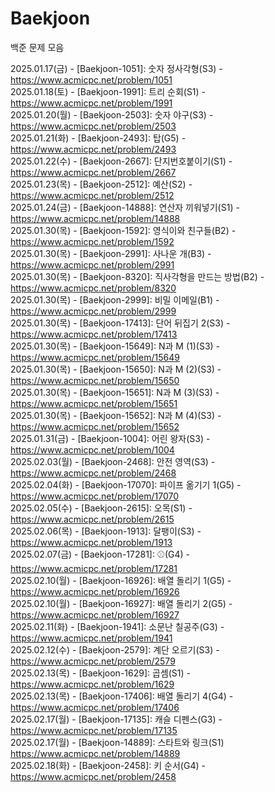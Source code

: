 # Baekjoon
백준 문제 모음

2025.01.17(금) - [Baekjoon-1051]: 숫자 정사각형(S3) - https://www.acmicpc.net/problem/1051  
2025.01.18(토) - [Baekjoon-1991]: 트리 순회(S1) - https://www.acmicpc.net/problem/1991  
2025.01.20(월) - [Baekjoon-2503]: 숫자 야구(S3) - https://www.acmicpc.net/problem/2503  
2025.01.21(화) - [Baekjoon-2493]: 탑(G5) - https://www.acmicpc.net/problem/2493  
2025.01.22(수) - [Baekjoon-2667]: 단지번호붙이기(S1) - https://www.acmicpc.net/problem/2667  
2025.01.23(목) - [Baekjoon-2512]: 예산(S2) - https://www.acmicpc.net/problem/2512  
2025.01.24(금) - [Baekjoon-14888]: 연산자 끼워넣기(S1) - https://www.acmicpc.net/problem/14888  
2025.01.30(목) - [Baekjoon-1592]: 영식이와 친구들(B2) - https://www.acmicpc.net/problem/1592  
2025.01.30(목) - [Baekjoon-2991]: 사나운 개(B3) - https://www.acmicpc.net/problem/2991  
2025.01.30(목) - [Baekjoon-8320]: 직사각형을 만드는 방법(B2) - https://www.acmicpc.net/problem/8320  
2025.01.30(목) - [Baekjoon-2999]: 비밀 이메일(B1) - https://www.acmicpc.net/problem/2999  
2025.01.30(목) - [Baekjoon-17413]: 단어 뒤집기 2(S3) - https://www.acmicpc.net/problem/17413  
2025.01.30(목) - [Baekjoon-15649]: N과 M (1)(S3) - https://www.acmicpc.net/problem/15649  
2025.01.30(목) - [Baekjoon-15650]: N과 M (2)(S3) - https://www.acmicpc.net/problem/15650  
2025.01.30(목) - [Baekjoon-15651]: N과 M (3)(S3) - https://www.acmicpc.net/problem/15651  
2025.01.30(목) - [Baekjoon-15652]: N과 M (4)(S3) - https://www.acmicpc.net/problem/15652  
2025.01.31(금) - [Baekjoon-1004]: 어린 왕자(S3) - https://www.acmicpc.net/problem/1004  
2025.02.03(월) - [Baekjoon-2468]: 안전 영역(S3) - https://www.acmicpc.net/problem/2468  
2025.02.04(화) - [Baekjoon-17070]: 파이프 옮기기 1(G5) - https://www.acmicpc.net/problem/17070  
2025.02.05(수) - [Baekjoon-2615]: 오목(S1) - https://www.acmicpc.net/problem/2615  
2025.02.06(목) - [Baekjoon-1913]: 달팽이(S3) - https://www.acmicpc.net/problem/1913  
2025.02.07(금) - [Baekjoon-17281]: ⚾(G4) - https://www.acmicpc.net/problem/17281  
2025.02.10(월) - [Baekjoon-16926]: 배열 돌리기 1(G5) - https://www.acmicpc.net/problem/16926  
2025.02.10(월) - [Baekjoon-16927]: 배열 돌리기 2(G5) - https://www.acmicpc.net/problem/16927  
2025.02.11(화) - [Baekjoon-1941]: 소문난 칠공주(G3) - https://www.acmicpc.net/problem/1941  
2025.02.12(수) - [Baekjoon-2579]: 계단 오르기(S3) - https://www.acmicpc.net/problem/2579  
2025.02.13(목) - [Baekjoon-1629]: 곱셈(S1) - https://www.acmicpc.net/problem/1629  
2025.02.13(목) - [Baekjoon-17406]: 배열 돌리기 4(G4) - https://www.acmicpc.net/problem/17406  
2025.02.17(월) - [Baekjoon-17135]: 캐슬 디펜스(G3) - https://www.acmicpc.net/problem/17135   
2025.02.17(월) - [Baekjoon-14889]: 스타트와 링크(S1) https://www.acmicpc.net/problem/14889   
2025.02.18(화) - [Baekjoon-2458]: 키 순서(G4) - https://www.acmicpc.net/problem/2458     



